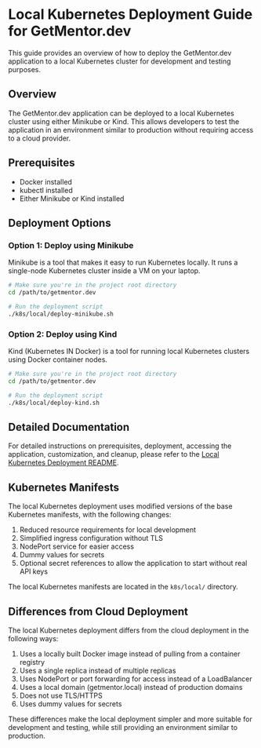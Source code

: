 # Local Kubernetes Deployment Guide for GetMentor.dev

This guide provides an overview of how to deploy the GetMentor.dev application to a local Kubernetes cluster for development and testing purposes.

## Overview

The GetMentor.dev application can be deployed to a local Kubernetes cluster using either Minikube or Kind. This allows developers to test the application in an environment similar to production without requiring access to a cloud provider.

## Prerequisites

- Docker installed
- kubectl installed
- Either Minikube or Kind installed

## Deployment Options

### Option 1: Deploy using Minikube

Minikube is a tool that makes it easy to run Kubernetes locally. It runs a single-node Kubernetes cluster inside a VM on your laptop.

```bash
# Make sure you're in the project root directory
cd /path/to/getmentor.dev

# Run the deployment script
./k8s/local/deploy-minikube.sh
```

### Option 2: Deploy using Kind

Kind (Kubernetes IN Docker) is a tool for running local Kubernetes clusters using Docker container nodes.

```bash
# Make sure you're in the project root directory
cd /path/to/getmentor.dev

# Run the deployment script
./k8s/local/deploy-kind.sh
```

## Detailed Documentation

For detailed instructions on prerequisites, deployment, accessing the application, customization, and cleanup, please refer to the [Local Kubernetes Deployment README](../k8s/local/README.md).

## Kubernetes Manifests

The local Kubernetes deployment uses modified versions of the base Kubernetes manifests, with the following changes:

1. Reduced resource requirements for local development
2. Simplified ingress configuration without TLS
3. NodePort service for easier access
4. Dummy values for secrets
5. Optional secret references to allow the application to start without real API keys

The local Kubernetes manifests are located in the `k8s/local/` directory.

## Differences from Cloud Deployment

The local Kubernetes deployment differs from the cloud deployment in the following ways:

1. Uses a locally built Docker image instead of pulling from a container registry
2. Uses a single replica instead of multiple replicas
3. Uses NodePort or port forwarding for access instead of a LoadBalancer
4. Uses a local domain (getmentor.local) instead of production domains
5. Does not use TLS/HTTPS
6. Uses dummy values for secrets

These differences make the local deployment simpler and more suitable for development and testing, while still providing an environment similar to production.
